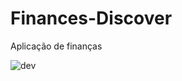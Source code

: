 # Finances-Discover
Aplicação de finanças

![dev](https://user-images.githubusercontent.com/93056743/160038674-4af926ba-d9e7-4732-b035-24be61395b76.png)
